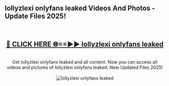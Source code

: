 <h2>lollyzlexi onlyfans leaked Videos And Photos - Update Files 2025!</h2>
<br>
<div align="center">
<h2><a href="https://linkcuts.com/hfmhzwbr" rel="nofollow">🔴 CLICK HERE 🌐==►► lollyzlexi onlyfans leaked</a></h2>
<br>
Get lollyzlexi onlyfans leaked and all content. Now you can access all videos and pictures of lollyzlexi onlyfans leaked. New Updated Files 2025!
<br>
<br>
<a href="https://linkcuts.com/hfmhzwbr" rel="nofollow" data-target="animated-image.originalLink"><img src="https://i.ibb.co.com/WyWwxjT/player-gif2.gif" alt="lollyzlexi onlyfans leaked" style="max-width: 100%; display: inline-block;" data-target="animated-image.originalImage"></a>
</div>
<br>